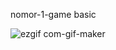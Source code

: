 nomor-1-game basic

![ezgif com-gif-maker](https://user-images.githubusercontent.com/61005674/99267634-c6a60680-2856-11eb-97e4-0bb6abb6fdc2.gif)

